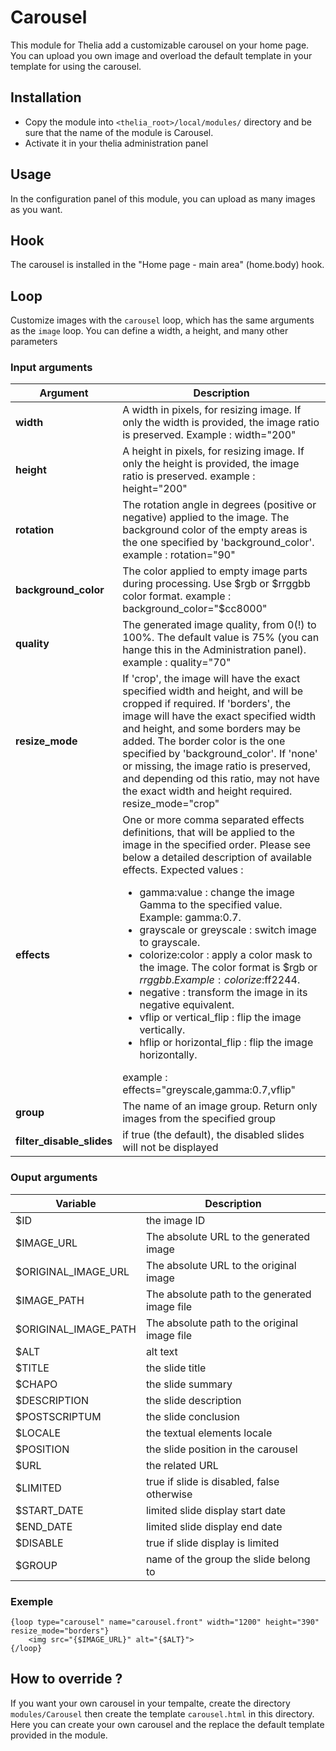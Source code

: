 # Carousel

This module for Thelia add a customizable carousel on your home page. You can upload you own image and overload the default template in your template for using the carousel.

## Installation

* Copy the module into ```<thelia_root>/local/modules/``` directory and be sure that the name of the module is Carousel.
* Activate it in your thelia administration panel

## Usage

In the configuration panel of this module, you can upload as many images as you want.

## Hook

The carousel is installed in the "Home page - main area" (home.body) hook.

## Loop

Customize images with the `carousel` loop, which has the same arguments as the `image` loop. You can define a width, a height, and many other parameters

### Input arguments

|Argument   |Description |
|---          |--- |
|**width**  | A width in pixels, for resizing image. If only the width is provided, the image ratio is preserved. Example : width="200" |
|**height** | A height in pixels, for resizing image. If only the height is provided, the image ratio is preserved. example : height="200" |
|**rotation**   |The rotation angle in degrees (positive or negative) applied to the image. The background color of the empty areas is the one specified by 'background_color'. example : rotation="90" |
|**background_color** |The color applied to empty image parts during processing. Use $rgb or $rrggbb color format.  example : background_color="$cc8000"|
|**quality** |The generated image quality, from 0(!) to 100%. The default value is 75% (you can hange this in the Administration panel).  example : quality="70"|
|**resize_mode** | If 'crop', the image will have the exact specified width and height, and will be cropped if required. If 'borders', the image will have the exact specified width and height, and some borders may be added. The border color is the one specified by 'background_color'. If 'none' or missing, the image ratio is preserved, and depending od this ratio, may not have the exact width and height required. resize_mode="crop"|
|**effects** |One or more comma separated effects definitions, that will be applied to the image in the specified order. Please see below a detailed description of available effects. Expected values :<ul><li>gamma:value : change the image Gamma to the specified value. Example: gamma:0.7.</li><li>grayscale or greyscale : switch image to grayscale.</li><li>colorize:color : apply a color mask to the image. The color format is $rgb or $rrggbb. Example: colorize:$ff2244.</li><li>negative : transform the image in its negative equivalent.</li><li>vflip or vertical_flip : flip the image vertically.</li><li>hflip or horizontal_flip : flip the image horizontally.</li></ul>example : effects="greyscale,gamma:0.7,vflip" |
|**group** |The name of an image group. Return only images from the specified group|
|**filter_disable_slides** |if true (the default), the disabled slides will not be displayed|

### Ouput arguments

|Variable   |Description |
|---          |--- |
|$ID    |the image ID |
|$IMAGE_URL    |The absolute URL to the generated image  |
|$ORIGINAL_IMAGE_URL    |The absolute URL to the original image  |
|$IMAGE_PATH    |The absolute path to the generated image file  |
|$ORIGINAL_IMAGE_PATH   |The absolute path to the original image file  |
|$ALT   |alt text |
|$TITLE   |the slide title |
|$CHAPO   |the slide summary |
|$DESCRIPTION   |the slide description |
|$POSTSCRIPTUM   |the slide conclusion |
|$LOCALE   |the textual elements locale |
|$POSITION   |the slide position in the carousel |
|$URL   |the related URL |
|$LIMITED| true if slide is disabled, false otherwise |
|$START_DATE| limited slide display start date |
|$END_DATE| limited slide display end date |
|$DISABLE| true if slide display is limited |
|$GROUP| name of the group the slide belong to |

### Exemple

```
{loop type="carousel" name="carousel.front" width="1200" height="390" resize_mode="borders"}
    <img src="{$IMAGE_URL}" alt="{$ALT}">
{/loop}
```

## How to override ?

If you want your own carousel in your tempalte, create the directory ```modules/Carousel``` then create the template ```carousel.html``` in this directory. Here you can create your own carousel and the replace the default template provided in the module.

